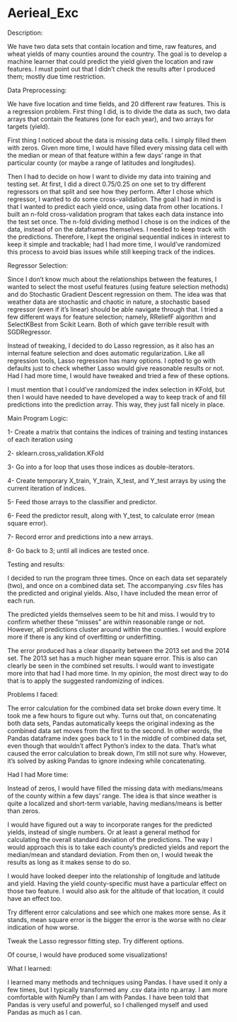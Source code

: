 # Aerieal_Exc

Description:

We have two data sets that contain location and time, raw features, and wheat yields of many counties around the country. The goal is to develop a machine learner that could predict the yield given the location and raw features. I must point out that I didn’t check the results after I produced them; mostly due time restriction. 

Data Preprocessing:

We have five location and time fields, and 20 different raw features. This is a regression problem. First thing I did, is to divide the data as such, two data arrays that contain the features (one for each year), and two arrays for targets (yield). 

First thing I noticed about the data is missing data cells. I simply filled them with zeros. Given more time, I would have filled every missing data cell with the median or mean of that feature within a few days’ range in that particular county (or maybe a range of latitudes and longitudes). 

Then I had to decide on how I want to divide my data into training and testing set. At first, I did a direct 0.75/0.25 on one set to try different regressors on that split and see how they perform. After I chose which regressor, I wanted to do some cross-validation. The goal I had in mind is that I wanted to predict each yield once, using data from other locations. I built an n-fold cross-validation program that takes each data instance into the test set once. The n-fold dividing method I chose is on the indices of the data, instead of on the dataframes themselves.  I needed to keep track with the predictions. Therefore, I kept the original sequential indices in interest to keep it simple and trackable; had I had more time, I would’ve randomized this process to avoid bias issues while still keeping track of the indices.

Regressor Selection:

Since I don’t know much about the relationships between the features, I wanted to select the most useful features (using feature selection methods) and do Stochastic Gradient Descent regression on them. The idea was that weather data are stochastic and chaotic in nature, a stochastic based regressor (even if it’s linear) should be able navigate through that. I tried a few different ways for feature selection; namely, RReliefF algorithm and SelectKBest from Scikit Learn. Both of which gave terrible result with SGDRegressor. 

Instead of tweaking, I decided to do Lasso regression, as it also has an internal feature selection and does automatic regularization. Like all regression tools, Lasso regression has many options. I opted to go with defaults just to check whether Lasso would give reasonable results or not. Had I had more time, I would have tweaked and tried a few of these options.

I must mention that I could’ve randomized the index selection in KFold, but then I would have needed to have developed a way to keep track of and fill predictions into the prediction array. This way, they just fall nicely in place. 


Main Program Logic: 

1- Create a matrix that contains the indices of training and testing instances of each iteration using 

2- sklearn.cross_validation.KFold

3- Go into a for loop that uses those indices as double-iterators. 

4- Create temporary X_train, Y_train, X_test, and Y_test arrays by using the current iteration of indices. 

5- Feed those arrays to the classifier and predictor.

6- Feed the predictor result, along with Y_test, to calculate error (mean square error). 

7- Record error and predictions into a new arrays.

8- Go back to 3; until all indices are tested once. 

Testing and results: 

I decided to run the program three times. Once on each data set separately (two), and once on a combined data set. The accompanying .csv files has the predicted and original yields. Also, I have included the mean error of each run. 

The predicted yields themselves seem to be hit and miss. I would try to confirm whether these “misses” are within reasonable range or not. However, all predictions cluster around within the counties. I would explore more if there is any kind of overfitting or underfitting. 

The error produced has a clear disparity between the 2013 set and the 2014 set. The 2013 set has a much higher mean square error. This is also can clearly be seen in the combined set results. I would want to investigate more into that had I had more time. In my opinion, the most direct way to do that is to apply the suggested randomizing of indices. 

Problems I faced: 

The error calculation for the combined data set broke down every time. It took me a few hours to figure out why. Turns out that, on concatenating both data sets, Pandas automatically keeps the original indexing as the combined data set moves from the first to the second. In other words, the Pandas dataframe index goes back to 1 in the middle of combined data set, even though that wouldn’t affect Python’s index to the data. That’s what caused the error calculation to break down, I’m still not sure why. However, it’s solved by asking Pandas to ignore indexing while concatenating. 

Had I had More time:

Instead of zeros, I would have filled the missing data with medians/means of the county within a few days’ range. The idea is that since weather is quite a localized and short-term variable, having medians/means is better than zeros. 

I would have figured out a way to incorporate ranges for the predicted yields, instead of single numbers. Or at least a general method for calculating the overall standard deviation of the predictions. The way I would approach this is to take each county’s predicted yields and report the median/mean and standard deviation. From then on, I would tweak the results as long as it makes sense to do so. 

I would have looked deeper into the relationship of longitude and latitude and yield. Having the yield county-specific must have a particular effect on those two feature. I would also ask for the altitude of that location, it could have an effect too. 

Try different error calculations and see which one makes more sense. As it stands, mean square error is the bigger the error is the worse with no clear indication of how worse. 

Tweak the Lasso regressor fitting step. Try different options. 

Of course, I would have produced some visualizations! 


What I learned: 

I learned many methods and techniques using Pandas. I have used it only a few times, but I typically transformed any .csv data into np.array. I am more comfortable with NumPy than I am with Pandas. I have been told that Pandas is very useful and powerful, so I challenged myself and used Pandas as much as I can. 
